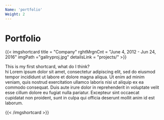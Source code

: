 ```yaml
---
Name: 'portfolio'
Weight: 2
---
```

 
# Portfolio

{{< imgshortcard title = "Company"  rghtMrgnCnt = "June 4, 2012 - Jun 24, 2016" imgPath ="gallryproj.jpg" detailsLink = "projects/" >}}
    
   This is my first shortcard, what do I  think?  
   hi
    Lorem ipsum dolor sit amet, consectetur adipiscing elit, sed do eiusmod tempor incididunt ut labore et dolore magna aliqua. Ut enim ad minim veniam, quis nostrud exercitation ullamco laboris nisi ut aliquip ex ea commodo consequat. Duis aute irure dolor in reprehenderit in voluptate velit esse cillum dolore eu fugiat nulla pariatur. Excepteur sint occaecat cupidatat non proident, sunt in culpa qui officia deserunt mollit   anim id est laborum.

{{< /imgshortcard >}}  

